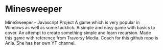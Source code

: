 # Minesweeper
MineSweeper - Javascript Project
A game which is very popular in Windows as well as some tacktick. A simple and easy game with basics to cover. An attempt to create something simple and learn recursion.
Made this game with reference from Traversy Media. Coach for this github repo is Ania. She has her own YT channel.
